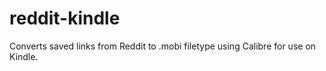 # reddit-kindle

Converts saved links from Reddit to .mobi filetype using Calibre for use on Kindle.
